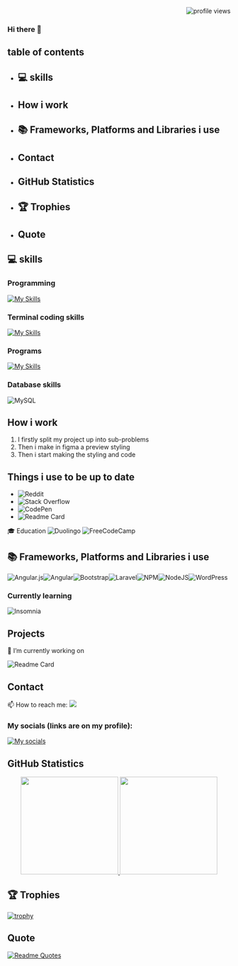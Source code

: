 
<!--
**liamvdm2/liamvdm2** is a ✨ _special_ ✨ repository because its `README.md` (this file) appears on your GitHub profile.
-->



<p align="right">
  <img src="https://komarev.com/ghpvc/?username=liamvdm2&color=brightgreen&style=flat-square" alt="profile views">
</p>

### Hi there 👋


## table of contents
- ## :computer: skills
- ## How i work
- ## 📚 Frameworks, Platforms and Libraries i use
- ## Contact
- ## GitHub Statistics
- ## 🏆 Trophies
- ## Quote

## :computer: skills

### Programming
[![My Skills](https://skillicons.dev/icons?i=angular,css,figma,html,js,mysql,nodejs,ts,wordpress&perline=3)](https://skillicons.dev)

### Terminal coding skills
[![My Skills](https://skillicons.dev/icons?i=linux,powershell&perline=3)](https://skillicons.dev)

### Programs
[![My Skills](https://skillicons.dev/icons?i=vscode&perline=3)](https://skillicons.dev)

### Database skills

![MySQL](https://img.shields.io/badge/mysql-%2300f.svg?style=for-the-badge&logo=mysql&logoColor=white)

## How i work
1. I firstly split my project up into sub-problems
2. Then i make in figma a preview styling
3. Then i start making the styling and code

## Things i use to be up to date
- ![Reddit](https://img.shields.io/badge/Reddit-%23FF4500.svg?style=for-the-badge&logo=Reddit&logoColor=white) 
- ![Stack Overflow](https://img.shields.io/badge/-Stackoverflow-FE7A16?style=for-the-badge&logo=stack-overflow&logoColor=white) 
- ![CodePen](https://img.shields.io/badge/Codepen-000000?style=for-the-badge&logo=codepen&logoColor=white)
- ![Readme Card](https://github-readme-stats.vercel.app/api/pin/?username=liamvdm2&repo=HackerNews-API)

🎓 Education
![Duolingo](https://img.shields.io/badge/Duolingo-%234DC730.svg?style=for-the-badge&logo=Duolingo&logoColor=white)
![FreeCodeCamp](https://img.shields.io/badge/Freecodecamp-%23123.svg?&style=for-the-badge&logo=freecodecamp&logoColor=green)


## 📚 Frameworks, Platforms and Libraries i use

![Angular.js](https://img.shields.io/badge/angular.js-%23E23237.svg?style=for-the-badge&logo=angularjs&logoColor=white)![Angular](https://img.shields.io/badge/angular-%23DD0031.svg?style=for-the-badge&logo=angular&logoColor=white)![Bootstrap](https://img.shields.io/badge/bootstrap-%238511FA.svg?style=for-the-badge&logo=bootstrap&logoColor=white)![Laravel](https://img.shields.io/badge/laravel-%23FF2D20.svg?style=for-the-badge&logo=laravel&logoColor=white)![NPM](https://img.shields.io/badge/NPM-%23CB3837.svg?style=for-the-badge&logo=npm&logoColor=white)![NodeJS](https://img.shields.io/badge/node.js-6DA55F?style=for-the-badge&logo=node.js&logoColor=white)![WordPress](https://img.shields.io/badge/WordPress-%23117AC9.svg?style=for-the-badge&logo=WordPress&logoColor=white)

### Currently learning 
![Insomnia](https://img.shields.io/badge/Insomnia-black?style=for-the-badge&logo=insomnia&logoColor=5849BE)

## Projects
🔭 I’m currently working on

 ![Readme Card](https://github-readme-stats.vercel.app/api/pin/?username=liamvdm2&repo=eindproject)

## Contact
📫 How to reach me: ![](https://dcbadge.vercel.app/api/shield/473182309957500929?theme=discord)

### My socials (links are on my profile):

[![My socials](https://skillicons.dev/icons?i=github,instagram,linkedin&perline=3)](https://skillicons.dev)

## GitHub Statistics
<p align="center">
  <a href="https://github.com/liamvdm2">
    <img src="https://github-readme-stats.vercel.app/api?username=liamvdm2&show_icons=true&theme=tokyonight&show=prs_merged,prs_merged_percentage" height="220"/>
  </a>
  <a href="https://github.com/liamvdm2">
    <img src="https://github-readme-stats.vercel.app/api/top-langs/?username=liamvdm2&layout=compact&langs_count=6&theme=tokyonight" height="220"/>
  </a>
</p>

## 🏆 Trophies
[![trophy](https://github-profile-trophy.vercel.app/?username=liamvdm2&theme=tokyonight)](https://github.com/ryo-ma/github-profile-trophy)

## Quote
[![Readme Quotes](https://quotes-github-readme.vercel.app/api?type=horizontal?theme=algolia)](https://github.com/piyushsuthar/github-readme-quotes)

